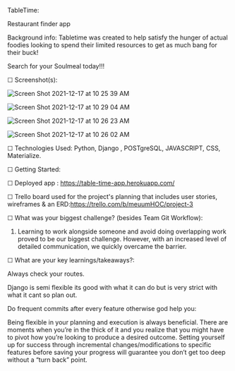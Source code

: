 TableTime:

Restaurant finder app

Background info: Tabletime was created to help satisfy the hunger of actual foodies looking to spend their limited resources to get as much bang for their buck!



Search for your Soulmeal today!!! 



☐ Screenshot(s): 

![Screen Shot 2021-12-17 at 10 25 39 AM](https://user-images.githubusercontent.com/92744956/146568797-c543e14b-e408-4b90-82b9-4926fc79c465.png)

![Screen Shot 2021-12-17 at 10 29 04 AM](https://user-images.githubusercontent.com/92744956/146568803-0d7ef411-189a-47f5-8798-25ae0440ed8e.png)

![Screen Shot 2021-12-17 at 10 26 23 AM](https://user-images.githubusercontent.com/92744956/146568815-db42890f-0d38-4b15-8955-69e0f4196167.png)

![Screen Shot 2021-12-17 at 10 26 02 AM](https://user-images.githubusercontent.com/92744956/146568827-2d317ce6-cd45-44d6-ae97-6d614a4f87b9.png)



☐ Technologies Used: Python, Django , POSTgreSQL, JAVASCRIPT, CSS, Materialize.



☐ Getting Started: 

☐ Deployed app : https://table-time-app.herokuapp.com/

☐ Trello board used for the project's planning that includes user stories, wireframes & an ERD:https://trello.com/b/meuumHOC/project-3

☐ What was your biggest challenge? (besides Team Git Workflow):

1. Learning to work alongside someone and avoid doing overlapping work proved to be our biggest challenge. However, with an increased level of detailed communication, we quickly overcame the barrier.



☐ What are your key learnings/takeaways?:

Always check your routes.

Django is semi flexible its good with what it can do but is very strict with what it cant so plan out.


Do frequent commits after every feature otherwise god help you:

 Being flexible in your planning and execution is always beneficial. There are moments when you’re in the thick of it and you realize that you might have to pivot        how you’re looking to produce a desired outcome. Setting yourself up for success through incremental changes/modifications to specific features before saving your progress will guarantee you don’t get too deep without a “turn back” point.

